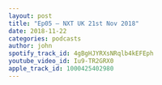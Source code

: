 ```yaml
---
layout: post
title: "Ep05 – NXT UK 21st Nov 2018"
date: 2018-11-22
categories: podcasts
author: john
spotify_track_id: 4gBgHJYRXsNRqlb4kEFEph
youtube_video_id: Iu9-TR2GRX0
apple_track_id: 1000425402980
---
```

